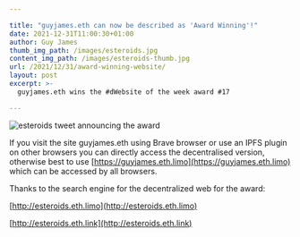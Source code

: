 ```yaml
---

title: "guyjames.eth can now be described as 'Award Winning'!"
date: 2021-12-31T11:00:30+01:00
author: Guy James
thumb_img_path: /images/esteroids.jpg
content_img_path: /images/esteroids-thumb.jpg
url: /2021/12/31/award-winning-website/
layout: post
excerpt: >-
  guyjames.eth wins the #dWebsite of the week award #17

---
```


![esteroids tweet announcing the award](/images/esteroids-tweet.png)

If you visit the site guyjames.eth using Brave browser or use an IPFS plugin on other browsers you can directly access the decentralised version, otherwise best to use [https://guyjames.eth.limo](https://guyjames.eth.limo) which can be accessed by all browsers.

Thanks to the search engine for the decentralized web for the award:

[http://esteroids.eth.limo](http://esteroids.eth.limo)

[http://esteroids.eth.link](http://esteroids.eth.link)
